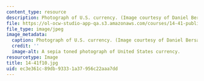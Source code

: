 ```yaml
---
content_type: resource
description: Photograph of U.S. currency. (Image courtesy of Daniel Bersak.)
file: https://ol-ocw-studio-app-qa.s3.amazonaws.com/courses/14-41-public-finance-and-public-policy-fall-2010/ec3e361c89db93331a37956c22aaa7dd_14-41f10.jpg
file_type: image/jpeg
image_metadata:
  caption: Photograph of U.S. currency. (Image courtesy of Daniel Bersak.)
  credit: ''
  image-alt: A sepia toned photograph of United States currency.
resourcetype: Image
title: 14-41f10.jpg
uid: ec3e361c-89db-9333-1a37-956c22aaa7dd
---
```

